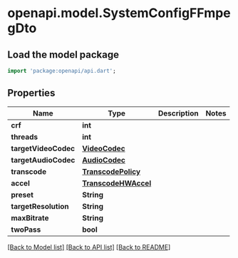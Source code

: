 # openapi.model.SystemConfigFFmpegDto

## Load the model package
```dart
import 'package:openapi/api.dart';
```

## Properties
Name | Type | Description | Notes
------------ | ------------- | ------------- | -------------
**crf** | **int** |  | 
**threads** | **int** |  | 
**targetVideoCodec** | [**VideoCodec**](VideoCodec.md) |  | 
**targetAudioCodec** | [**AudioCodec**](AudioCodec.md) |  | 
**transcode** | [**TranscodePolicy**](TranscodePolicy.md) |  | 
**accel** | [**TranscodeHWAccel**](TranscodeHWAccel.md) |  | 
**preset** | **String** |  | 
**targetResolution** | **String** |  | 
**maxBitrate** | **String** |  | 
**twoPass** | **bool** |  | 

[[Back to Model list]](../README.md#documentation-for-models) [[Back to API list]](../README.md#documentation-for-api-endpoints) [[Back to README]](../README.md)


